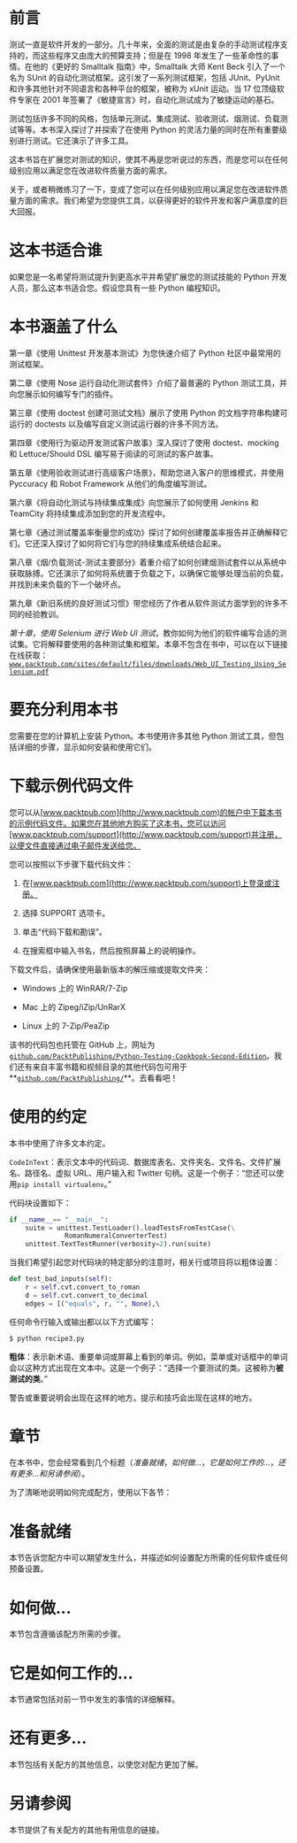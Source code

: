 # 前言

测试一直是软件开发的一部分。几十年来，全面的测试是由复杂的手动测试程序支持的，而这些程序又由庞大的预算支持；但是在 1998 年发生了一些革命性的事情。在他的《更好的 Smalltalk 指南》中，Smalltalk 大师 Kent Beck 引入了一个名为 SUnit 的自动化测试框架。这引发了一系列测试框架，包括 JUnit、PyUnit 和许多其他针对不同语言和各种平台的框架，被称为 xUnit 运动。当 17 位顶级软件专家在 2001 年签署了《敏捷宣言》时，自动化测试成为了敏捷运动的基石。

测试包括许多不同的风格，包括单元测试、集成测试、验收测试、烟测试、负载测试等等。本书深入探讨了并探索了在使用 Python 的灵活力量的同时在所有重要级别进行测试。它还演示了许多工具。

这本书旨在扩展您对测试的知识，使其不再是您听说过的东西，而是您可以在任何级别应用以满足您在改进软件质量方面的需求。

关于，或者稍微练习了一下，变成了您可以在任何级别应用以满足您在改进软件质量方面的需求。我们希望为您提供工具，以获得更好的软件开发和客户满意度的巨大回报。

# 这本书适合谁

如果您是一名希望将测试提升到更高水平并希望扩展您的测试技能的 Python 开发人员，那么这本书适合您。假设您具有一些 Python 编程知识。

# 本书涵盖了什么

第一章《使用 Unittest 开发基本测试》为您快速介绍了 Python 社区中最常用的测试框架。

第二章《使用 Nose 运行自动化测试套件》介绍了最普遍的 Python 测试工具，并向您展示如何编写专门的插件。

第三章《使用 doctest 创建可测试文档》展示了使用 Python 的文档字符串构建可运行的 doctests 以及编写自定义测试运行器的许多不同方法。

第四章《使用行为驱动开发测试客户故事》深入探讨了使用 doctest、mocking 和 Lettuce/Should DSL 编写易于阅读的可测试的客户故事。

第五章《使用验收测试进行高级客户场景》，帮助您进入客户的思维模式，并使用 Pyccuracy 和 Robot Framework 从他们的角度编写测试。

第六章《将自动化测试与持续集成集成》向您展示了如何使用 Jenkins 和 TeamCity 将持续集成添加到您的开发流程中。

第七章《通过测试覆盖率衡量您的成功》探讨了如何创建覆盖率报告并正确解释它们。它还深入探讨了如何将它们与您的持续集成系统结合起来。

第八章《烟/负载测试-测试主要部分》着重介绍了如何创建烟测试套件以从系统中获取脉搏。它还演示了如何将系统置于负载之下，以确保它能够处理当前的负载，并找到未来负载的下一个破坏点。

第九章《新旧系统的良好测试习惯》带您经历了作者从软件测试方面学到的许多不同的经验教训。

*第十章*，*使用 Selenium 进行 Web UI 测试*，教你如何为他们的软件编写合适的测试集。它将解释要使用的各种测试集和框架。本章不包含在书中，可以在以下链接在线获取：[`www.packtpub.com/sites/default/files/downloads/Web_UI_Testing_Using_Selenium.pdf`](https://www.packtpub.com/sites/default/files/downloads/Web_UI_Testing_Using_Selenium.pdf)

# 要充分利用本书

您需要在您的计算机上安装 Python。本书使用许多其他 Python 测试工具，但包括详细的步骤，显示如何安装和使用它们。

# 下载示例代码文件

您可以从[www.packtpub.com](http://www.packtpub.com)的帐户中下载本书的示例代码文件。如果您在其他地方购买了这本书，您可以访问[www.packtpub.com/support](http://www.packtpub.com/support)并注册，以便文件直接通过电子邮件发送给您。

您可以按照以下步骤下载代码文件：

1.  在[www.packtpub.com](http://www.packtpub.com/support)上登录或注册。

1.  选择 SUPPORT 选项卡。

1.  单击“代码下载和勘误”。

1.  在搜索框中输入书名，然后按照屏幕上的说明操作。

下载文件后，请确保使用最新版本的解压缩或提取文件夹：

+   Windows 上的 WinRAR/7-Zip

+   Mac 上的 Zipeg/iZip/UnRarX

+   Linux 上的 7-Zip/PeaZip

该书的代码包也托管在 GitHub 上，网址为[`github.com/PacktPublishing/Python-Testing-Cookbook-Second-Edition`](https://github.com/PacktPublishing/Python-Testing-Cookbook-Second-Edition)。我们还有来自丰富书籍和视频目录的其他代码包可用于**[`github.com/PacktPublishing/`](https://github.com/PacktPublishing/)**。去看看吧！

# 使用的约定

本书中使用了许多文本约定。

`CodeInText`：表示文本中的代码词、数据库表名、文件夹名、文件名、文件扩展名、路径名、虚拟 URL、用户输入和 Twitter 句柄。这是一个例子：“您还可以使用`pip install virtualenv`。”

代码块设置如下：

```py
if __name__== "__main__": 
    suite = unittest.TestLoader().loadTestsFromTestCase(\
              RomanNumeralConverterTest) 
    unittest.TextTestRunner(verbosity=2).run(suite) 
```

当我们希望引起您对代码块的特定部分的注意时，相关行或项目将以粗体设置：

```py
def test_bad_inputs(self): 
    r = self.cvt.convert_to_roman 
    d = self.cvt.convert_to_decimal 
    edges = [("equals", r, "", None),\ 
```

任何命令行输入或输出都以以下方式编写：

```py
$ python recipe3.py
```

**粗体**：表示新术语、重要单词或屏幕上看到的单词。例如，菜单或对话框中的单词会以这种方式出现在文本中。这是一个例子：“选择一个要测试的类。这被称为**被测试的类**。”

警告或重要说明会出现在这样的地方。提示和技巧会出现在这样的地方。

# 章节

在本书中，您会经常看到几个标题（*准备就绪*，*如何做...*，*它是如何工作的...*，*还有更多...*和*另请参阅*）。

为了清晰地说明如何完成配方，使用以下各节： 

# 准备就绪

本节告诉您配方中可以期望发生什么，并描述如何设置配方所需的任何软件或任何预备设置。

# 如何做...

本节包含遵循该配方所需的步骤。

# 它是如何工作的...

本节通常包括对前一节中发生的事情的详细解释。

# 还有更多...

本节包括有关配方的其他信息，以使您对配方更加了解。

# 另请参阅

本节提供了有关配方的其他有用信息的链接。
